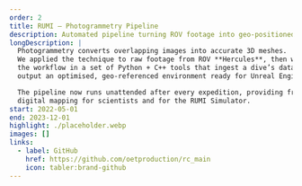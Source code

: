 ```yaml
---
order: 2
title: RUMI – Photogrammetry Pipeline
description: Automated pipeline turning ROV footage into geo-positioned 3D worlds.
longDescription: |
  Photogrammetry converts overlapping images into accurate 3D meshes.  
  We applied the technique to raw footage from ROV **Hercules**, then wrapped
  the workflow in a set of Python + C++ tools that ingest a dive’s data and
  output an optimised, geo-referenced environment ready for Unreal Engine.

  The pipeline now runs unattended after every expedition, providing fresh
  digital mapping for scientists and for the RUMI Simulator.
start: 2022-05-01
end: 2023-12-01
highlight: ./placeholder.webp
images: []
links:
  - label: GitHub
    href: https://github.com/oetproduction/rc_main
    icon: tabler:brand-github
---
```

